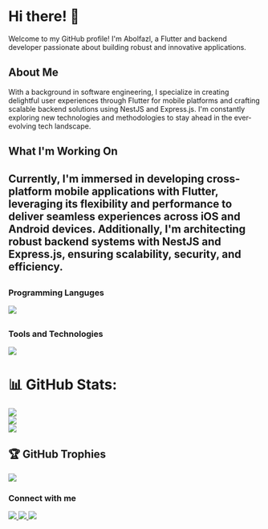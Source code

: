 
# Hi there! 👋
Welcome to my GitHub profile! I'm Abolfazl, a Flutter and backend developer passionate about building robust and innovative applications.

## About Me
With a background in software engineering, I specialize in creating delightful user experiences through Flutter for mobile platforms and crafting scalable backend solutions using NestJS and Express.js. I'm constantly exploring new technologies and methodologies to stay ahead in the ever-evolving tech landscape.

## What I'm Working On
Currently, I'm immersed in developing cross-platform mobile applications with Flutter, leveraging its flexibility and performance to deliver seamless experiences across iOS and Android devices. Additionally, I'm architecting robust backend systems with NestJS and Express.js, ensuring scalability, security, and efficiency.
---
##
### Programming Languges
  <a href="#">
    <img src="https://skillicons.dev/icons?i=dart,python,js,ts&theme=dark" />
  </a>

##

### Tools and Technologies
  <a href="#">
    <img src="https://skillicons.dev/icons?i=flutter,vscode,figma,git,appwrite,github,firebase,linux,expressjs,nestjs&theme=dark" />
  </a>

  
  


##

# 📊 GitHub Stats:
![](https://github-readme-stats.vercel.app/api?username=Abolfazl-MI&theme=onedark&hide_border=false&include_all_commits=true&count_private=true)<br/>
![](https://github-readme-streak-stats.herokuapp.com/?user=Abolfazl-MI&theme=onedark&hide_border=false)<br/>
![](https://github-readme-stats.vercel.app/api/top-langs/?username=Abolfazl-MI&theme=onedark&hide_border=false&include_all_commits=true&count_private=true&layout=compact)

## 🏆 GitHub Trophies
![](https://github-profile-trophy.vercel.app/?username=Abolfazl-MI&theme=onedark&no-frame=false&no-bg=true&margin-w=4)

### Connect with me
  <a href="https://instagram.com/codeadavtures?igshid=YmMyMTA2M2Y=">
    <img src="https://skillicons.dev/icons?i=instagram&theme=dark" />
  </a>
  <a href="https://linkedin.com/in/abolfazl-mashhadi">
    <img src="https://skillicons.dev/icons?i=linkedin&theme=dark" />
  </a>
  <a href="https://linkedin.com/in/abolfazl-mashhadi">
    <img src="https://skillicons.dev/icons?i=email&theme=dark" />
  </a>

  
 


  
